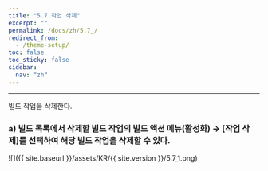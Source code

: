 ```yaml
---
title: "5.7 작업 삭제"
excerpt: ""
permalink: /docs/zh/5.7_/
redirect_from:
  - /theme-setup/
toc: false
toc_sticky: false
sidebar:
  nav: "zh"
---
```


---
빌드 작업을 삭제한다.

### a\) 빌드 목록에서 삭제할 빌드 작업의 빌드 액션 메뉴\(활성화\) → [작업 삭제]를 선택하여 해당 빌드 작업을 삭제할 수 있다.
![]({{ site.baseurl }}/assets/KR/{{ site.version }}/5.7_1.png)
